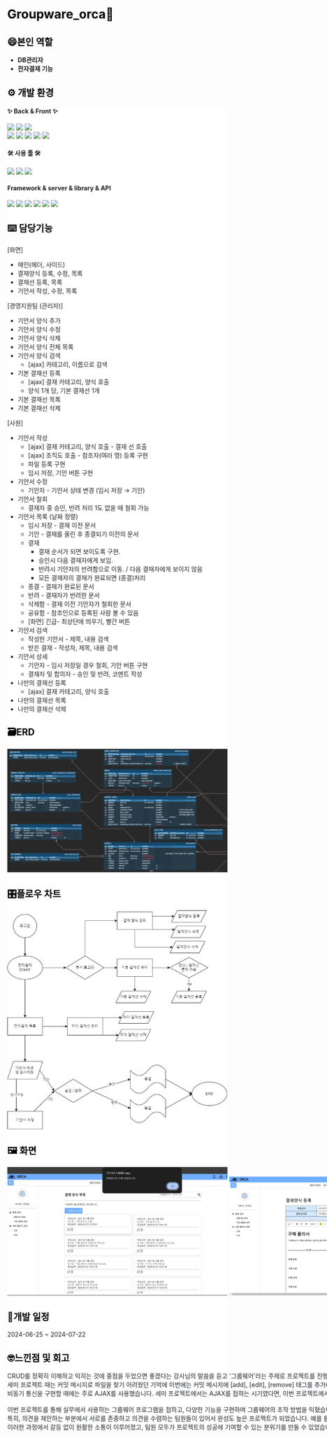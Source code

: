 <h1 style="color: #000000;"><b>Groupware_orca🐋</b></h1>

<h2 style="color: #000000; text-align: start;" data-ke-size="size26"><b>😄본인 역할</b></h2>
<ul style="list-style-type: disc;" data-ke-list-type="disc">
<li><b>DB관리자</b></li>
<li><b>전자결재 기능</b></li>
</ul>


<h2 style="color: #000000; text-align: start;" data-ke-size="size26"><b>⚙️ 개발 환경</b></h2>
<div style="background-color: #ffffff; color: #1f2328; text-align: start;">
<h4>✨ Back & Front ✨</h4>
<div style="white-space: nowrap;">
    <img src='https://img.shields.io/badge/Java-ED8B00?style=for-the-badge&logo=openjdk&logoColor=white'>
    <img src='https://img.shields.io/badge/jQuery-0769AD?style=for-the-badge&logo=jquery&logoColor=white'>
    <img src='https://img.shields.io/badge/Spring-6DB33F?style=for-the-badge&logo=spring&logoColor=white'>
 <div style="white-space: nowrap;">
  <img src='https://img.shields.io/badge/JavaScript-F7DF1E?style=for-the-badge&logo=JavaScript&logoColor=white'>
  <img src='https://img.shields.io/badge/HTML5-E34F26?style=for-the-badge&logo=html5&logoColor=white'>
  <img src='https://img.shields.io/badge/CSS3-1572B6?style=for-the-badge&logo=css3&logoColor=white'>
    <img src='https://img.shields.io/badge/Oracle-F80000?style=for-the-badge&logo=Oracle&logoColor=white'>
      <img src='https://img.shields.io/badge/MyBatis-000000?style=for-the-badge&logo=MyBatis&logoColor=white'>
</div>

<h4>🛠 사용 툴 🛠</h4>
<div style="white-space: nowrap;">
  <img src='https://img.shields.io/badge/intellij_Idea-2C2255?style=for-the-badge&logo=intellij-Idea&logoColor=white'>
  <img src='https://img.shields.io/badge/GitHub-100000?style=for-the-badge&logo=github&logoColor=white'>
    <img src='https://img.shields.io/badge/Notion-000000?style=for-the-badge&logo=notion&logoColor=white'>
</div>

<h4>Framework & server & library & API</h4>
<div style="white-space: nowrap;">
  <img src='https://img.shields.io/badge/Apache_Tomcat-F8DC75?style=for-the-badge&logo=Apache-Tomcat&logoColor=white'>
  <img src='https://img.shields.io/badge/springboot-6DB33F?style=for-the-badge&logo=spring&logoColor=white'>
  <img src='https://img.shields.io/badge/Spring_Security-6DB33F?style=for-the-badge&logo=Spring-Security&logoColor=white'>
  <img src='https://img.shields.io/badge/Amazon_S3-569A31?style=for-the-badge&logo=Amazon-S3&logoColor=white'>
      <img src='https://img.shields.io/badge/Summer_Note-23cafc?style=for-the-badge'>
      <img src='https://img.shields.io/badge/JS_Tree-deff3b?style=for-the-badge'>
</div>



<h2 style="color: #000000; text-align: start;" data-ke-size="size26"><b>⌨️ 담당기능</b><b></b></h2>

[화면]
 - 메인(헤더, 사이드)
 - 결재양식 등록, 수정, 목록
 - 결재선 등록, 목록
 - 기안서 작성, 수정, 목록

[경영지원팀 (관리자)]
- 기안서 양식 추가
- 기안서 양식 수정
- 기안서 양식 삭제
- 기안서 양식 전체 목록
- 기안서 양식 검색
    - [ajax] 카테고리, 이름으로 검색
- 기본 결재선 등록
    - [ajax] 결재 카테고리, 양식 호출
    - 양식 1개 당, 기본 결재선 1개
- 기본 결재선 목록
- 기본 결재선 삭제
  
[사원]
- 기안서 작성
    - [ajax] 결재 카테고리, 양식 호출 - 결재 선 호출
    - [ajax] 조직도 호출 - 참조자(여러 명) 등록 구현
    - 파일 등록 구현
    - 임시 저장, 기안 버튼 구현
- 기안서 수정
    - 기안자 - 기안서 상태 변경 (임시 저장 → 기안) 
- 기안서 철회
    - 결재자 중 승인, 반려 처리 1도 없을 때 철회 가능 
- 기안서 목록 (날짜 정렬)
    - 임시 저장 - 결재 이전 문서
    - 기안 - 결재를 올린 후 종결되기 이전의 문서
    - 결재
        - 결재 순서가 되면 보이도록 구현.
        - 승인시 다음 결재자에게 보임.
        - 반려시 기안자의 반려함으로 이동. / 다음 결재자에게 보이지 않음
        - 모든 결재자의 결재가 완료되면 (종결)처리
    - 종결 - 결재가 완료된 문서
    - 반려 - 결재자가 반려한 문서
    - 삭제함 - 결재 이전 기안자가 철회한 문서
    - 공유함 - 참조인으로 등록된 사람 볼 수 있음
    - [화면] 긴급- 최상단에 띄우기, 빨간 버튼
- 기안서 검색
    - 작성한 기안서 - 제목, 내용 검색
    - 받은 결재 - 작성자, 제목, 내용 검색
- 기안서 상세
    - 기안자 - 임시 저장일 경우 철회, 기안 버튼 구현
    - 결재자 및 합의자 - 승인 및 반려, 코멘트 작성
- 나만의 결재선 등록
    - [ajax] 결재 카테고리, 양식 호출
- 나만의 결재선 목록
- 나만의 결재선 삭제


<h2 style="color: #000000; text-align: start;" data-ke-size="size26"><b>🗃️ERD</b></h2>
<img src="/documentImg/전자결재 DB.jpg">


<h2 style="color: #000000; text-align: start;" data-ke-size="size26">🎛️플로우 차트</h2>
<img src="/documentImg/전자결재 플로우차트.jpg">


<h2 style="color: #000000; text-align: start;" data-ke-size="size26"><b>🖼️ 화면</b><b></b></h2>

<img src="/documentImg/temList-delete.jpg">
<img src="/documentImg/temAdd.png">
<img src="/documentImg/appr.png">
<img src="/documentImg/myappr_list.png">

<img src="/documentImg/docList.png">
<img src="/documentImg/docWrite.png">
<img src="/documentImg/docWrite-ref.png">
<img src="/documentImg/doc_detail3.png">
<img src="/documentImg/doc_detail4.png">

<h2 style="color: #000000; text-align: start;" data-ke-size="size26"><b>📅개발 일정</b></h2>
2024-06-25 ~ 2024-07-22

<h2 style="color: #000000; text-align: start;" data-ke-size="size26"><b>🤓느낀점 및 회고</b></h2>
    
<span> CRUD를 정확히 이해하고 익히는 것에 중점을 두었으면 좋겠다는 강사님의 말씀을 듣고 '그룹웨어'라는 주제로 프로젝트를 진행하게 되었습니다.  팀원들과 함께 그룹웨어의 기능을 논의하며 'ecount'라는 사이트를 알게 되어 회계, 인사, 급여, 전자결재 등 다양한 기능을 참고했습니다. 또한, 실무에서 많이 사용하는 그룹웨어 중  'JANDI' UI를 참고하여 구현했습니다.
<br />
 세미 프로젝트 때는 커밋 메시지로 파일을 찾기 어려웠던 기억에 이번에는 커밋 메시지에 [add], [edit], [remove] 태그를 추가해 보는 것을 제안했습니다. 팀원들도 이 제안을 흔쾌히 받아들였고, 덕분에 특정 코드를 찾기가 쉬워지는 등 형상관리의 효율성을 높였습니다. 
<br />
 비동기 통신을 구현할 때에는 주로 AJAX를 사용했습니다. 세미 프로젝트에서는 AJAX를 접하는 시기였다면, 이번 프로젝트에서는 AJAX를 정확히 이해하고 활용하는 데 중점을 두었습니다. 이를 통해 클라이언트와 서버 간의 통신 방법을 명확하게 이해하게 되었습니다.
</span>
<br />
<br />
<span>
이번 프로젝트를 통해 실무에서 사용하는 그룹웨어 프로그램을 접하고, 다양한 기능을 구현하며 그룹웨어의 조작 방법을 익혔습니다. 무엇보다 팀워크의 중요성을 다시 한번 깨닫는 계기가 되었습니다. 
<br />
 특히, 의견을 제안하는 부분에서 서로를 존중하고 의견을 수렴하는 팀원들이 있어서 완성도 높은 프로젝트가 되었습니다. 예를 들면, 기능 구현 시 각자의 조사한 부분에서 다양한 아이디어를 제안하고, 서로의 의견을 경청하며 최적의 요구사항을 도출해냈습니다.
 <br />
 이러한 과정에서 갈등 없이 원활한 소통이 이루어졌고, 팀원 모두가 프로젝트의 성공에 기여할 수 있는 분위기를 만들 수 있었습니다. 팀원 간의 신뢰와 협력 덕분에 예상치 못한 문제들을 효과적으로 해결할 수 있었고, 최종적으로는 높은 완성도를 자랑하는 결과물을 만들어낼 수 있었습니다.
 </span>
